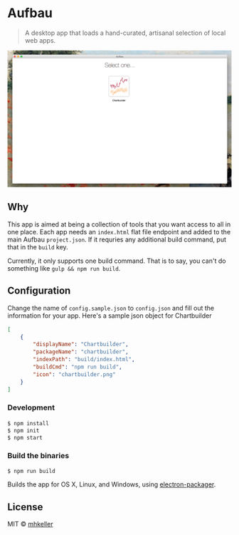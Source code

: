 Aufbau
======

> A desktop app that loads a hand-curated, artisanal selection of local web apps.


![](assets/preview.png)

## Why

This app is aimed at being a collection of tools that you want access to all in one place. Each app needs an `index.html` flat file endpoint and added to the main Aufbau `project.json`. If it requries any additional build command, put that in the `build` key. 

Currently, it only supports one build command. That is to say, you can't do something like `gulp && npm run build`.

## Configuration

Change the name of `config.sample.json` to `config.json` and fill out the information for your app. Here's a sample json object for Chartbuilder

````json
[
	{
		"displayName": "Chartbuilder",
		"packageName": "chartbuilder",
		"indexPath": "build/index.html",
		"buildCmd": "npm run build",
		"icon": "chartbuilder.png"
	}
]
````

### Development

```
$ npm install
$ npm init
$ npm start
```

### Build the binaries

```
$ npm run build
```

Builds the app for OS X, Linux, and Windows, using [electron-packager](https://github.com/maxogden/electron-packager).


## License

MIT © [mhkeller](http://github.com/mhkeller/aufbau)
